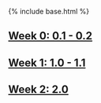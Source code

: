 {% include base.html %}
## [Week 0: 0.1 - 0.2](https://xiaoa0.github.io/Data-Structures/notes/week0)
## [Week 1: 1.0 - 1.1](https://xiaoa0.github.io/Data-Structures/notes/week1)
## [Week 2: 2.0](https://xiaoa0.github.io/Data-Structures/notes/week2)
